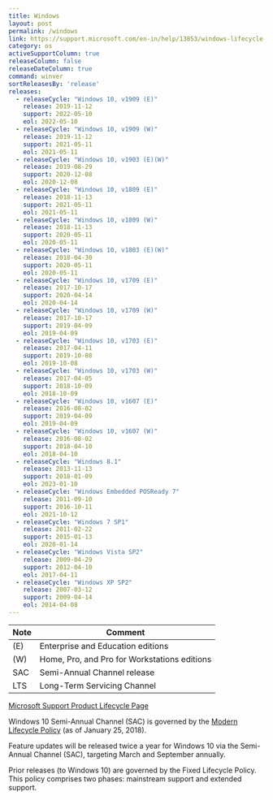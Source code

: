 ```yaml
---
title: Windows
layout: post
permalink: /windows
link: https://support.microsoft.com/en-in/help/13853/windows-lifecycle-fact-sheet
category: os
activeSupportColumn: true
releaseColumn: false
releaseDateColumn: true
command: winver
sortReleasesBy: 'release'
releases:
  - releaseCycle: "Windows 10, v1909 (E)"
    release: 2019-11-12
    support: 2022-05-10
    eol: 2022-05-10
  - releaseCycle: "Windows 10, v1909 (W)"
    release: 2019-11-12
    support: 2021-05-11
    eol: 2021-05-11
  - releaseCycle: "Windows 10, v1903 (E)(W)"
    release: 2019-08-29
    support: 2020-12-08
    eol: 2020-12-08
  - releaseCycle: "Windows 10, v1809 (E)"
    release: 2018-11-13
    support: 2021-05-11
    eol: 2021-05-11
  - releaseCycle: "Windows 10, v1809 (W)"
    release: 2018-11-13
    support: 2020-05-11
    eol: 2020-05-11
  - releaseCycle: "Windows 10, v1803 (E)(W)"
    release: 2018-04-30
    support: 2020-05-11
    eol: 2020-05-11
  - releaseCycle: "Windows 10, v1709 (E)"
    release: 2017-10-17
    support: 2020-04-14
    eol: 2020-04-14
  - releaseCycle: "Windows 10, v1709 (W)"
    release: 2017-10-17
    support: 2019-04-09
    eol: 2019-04-09
  - releaseCycle: "Windows 10, v1703 (E)"
    release: 2017-04-11
    support: 2019-10-08
    eol: 2019-10-08
  - releaseCycle: "Windows 10, v1703 (W)"
    release: 2017-04-05
    support: 2018-10-09
    eol: 2018-10-09
  - releaseCycle: "Windows 10, v1607 (E)"
    release: 2016-08-02
    support: 2019-04-09
    eol: 2019-04-09
  - releaseCycle: "Windows 10, v1607 (W)"
    release: 2016-08-02
    support: 2018-04-10
    eol: 2018-04-10
  - releaseCycle: "Windows 8.1"
    release: 2013-11-13
    support: 2018-01-09
    eol: 2023-01-10
  - releaseCycle: "Windows Embedded POSReady 7"
    release: 2011-09-10
    support: 2016-10-11
    eol: 2021-10-12
  - releaseCycle: "Windows 7 SP1"
    release: 2011-02-22
    support: 2015-01-13
    eol: 2020-01-14
  - releaseCycle: "Windows Vista SP2"
    release: 2009-04-29
    support: 2012-04-10
    eol: 2017-04-11
  - releaseCycle: "Windows XP SP2"
    release: 2007-03-12
    support: 2009-04-14
    eol: 2014-04-08
---
```


| Note | Comment                                      |
| ---- | -------------------------------------------- |
| (E)  | Enterprise and Education editions            |
| (W)  | Home, Pro, and Pro for Workstations editions |
| SAC  | Semi-Annual Channel release                  |
| LTS  | Long-Term Servicing Channel                  |

[Microsoft Support Product Lifecycle Page](https://support.microsoft.com/en-us/lifecycle/search?alpha=Windows)

Windows 10 Semi-Annual Channel (SAC) is governed by the [Modern Lifecycle Policy][mlp] (as of January 25, 2018).

Feature updates will be released twice a year for Windows 10 via the Semi-Annual Channel (SAC), targeting March and September annually.

Prior releases (to Windows 10) are governed by the Fixed Lifecycle Policy. This policy comprises two phases: mainstream support and extended support.

[mlp]: http://go.microsoft.com/fwlink/p/?LinkId=722733
